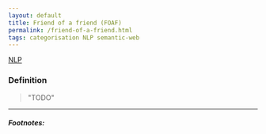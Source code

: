 ```yaml
---
layout: default
title: Friend of a friend (FOAF)
permalink: /friend-of-a-friend.html
tags: categorisation NLP semantic-web
---
```


[NLP]({{site.url}}{{site.prod}}/natural-language-processing.html)

### Definition

> "TODO"

<hr />

##### Footnotes: